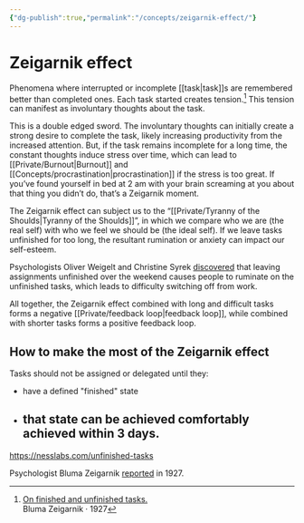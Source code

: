 ```yaml
---
{"dg-publish":true,"permalink":"/concepts/zeigarnik-effect/"}
---
```



# Zeigarnik effect

Phenomena where interrupted or incomplete [[task\|task]]s are remembered better than completed ones. Each task started creates tension.[^1] This tension can manifest as involuntary thoughts about the task.

This is a double edged sword. The involuntary thoughts can initially create a  strong desire to complete the task, likely increasing productivity from the increased attention. But, if the task remains incomplete for a long time, the constant thoughts induce stress over time, which can lead to [[Private/Burnout\|Burnout]] and  [[Concepts/procrastination\|procrastination]] if the stress is too great. If you’ve found yourself in bed at 2 am with your brain screaming at you about that thing you didn’t do, that’s a Zeigarnik moment.

The Zeigarnik effect can subject us to the “[[Private/Tyranny of the Shoulds\|Tyranny of the Shoulds]]”, in which we compare who we are (the real self) with who we feel we should be (the ideal self). If we leave tasks unfinished for too long, the resultant rumination or anxiety can impact our self-esteem.

Psychologists Oliver Weigelt and Christine Syrek [discovered](https://www.ncbi.nlm.nih.gov/pmc/articles/PMC5751022/#B4-ijerph-14-01606) that leaving assignments unfinished over the weekend causes people to ruminate on the unfinished tasks, which leads to difficulty switching off from work.

All together, the Zeigarnik effect combined with long and difficult tasks forms a negative [[Private/feedback loop\|feedback loop]], while combined with shorter tasks forms a positive feedback loop.

## How to make the most of the Zeigarnik effect

Tasks should not be assigned or delegated until they: 
- have a defined "finished" state
- that state can be achieved comfortably achieved within 3 days.
	- 

https://nesslabs.com/unfinished-tasks

Psychologist Bluma Zeigarnik [reported](https://link.springer.com/article/10.3758/s13421-020-01033-5) in 1927.

[^1]: [On finished and unfinished tasks.](https://psycnet.apa.org/record/2007-10344-025?doi=1)<br /> Bluma Zeigarnik ‧ 1927